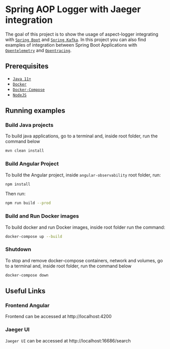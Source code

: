 # Spring AOP Logger with Jaeger integration
The goal of this project is to show the usage of aspect-logger integrating with [`Spring Boot`](https://docs.spring.io/spring-boot/docs/2.5.0/reference/htmlsingle/) and [`Spring Kafka`](https://docs.spring.io/spring-kafka/reference/html/).
In this project you can also find examples of integration between Spring Boot Applications with [`Opentelemetry`](https://opentelemetry.io/) and [`Opentracing`](https://opentracing.io/).

## Prerequisites

- [`Java 11+`](https://www.oracle.com/java/technologies/javase-jdk11-downloads.html)
- [`Docker`](https://www.docker.com/)
- [`Docker-Compose`](https://docs.docker.com/compose/install/)
- [`NodeJS`](https://nodejs.org/en/)

## Running examples

### Build Java projects
To build java applications, go to a terminal and, inside root folder, run the command below
```sh
mvn clean install
```
### Build Angular Project
To build the Angular project, inside `angular-observability` root folder, run:
```sh
npm install
```
Then run:
```sh
npm run build --prod
```

### Build and Run Docker images
To build docker and run Docker images, inside root folder run the command:
```sh
docker-compose up --build
```

### Shutdown
To stop and remove docker-compose containers, network and volumes, go to a terminal and, inside root folder, run the command below
```sh
docker-compose down
```

## Useful Links

### Frontend Angular
  Frontend can be accessed at http://localhost:4200
  
### Jaeger UI
  `Jaeger UI` can be accessed at http://localhost:16686/search
  
